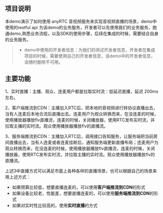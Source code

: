 ## 项目说明

本demo演示了如何使用 anyRTC  音视频服务来实现音视频直播的场景，demo中使用的restful api 为该demo的业务服务，开发者可以先使用我们的业务服务，跑通demo,熟悉业务流程，以及SDK的使用步骤，后续在集成的时候，需要结合自身的业务服务。

>  - demo中使用的开发者信息：为我们的测试开发者信息，开发者在集成项目的时候，需要使用自己的开发者信息，该demo中的开发者信息，会随时删除不可用。

## 主要功能

1、实时直播：主播、观众、连麦用户都是拉取实时流：低延迟直播，延迟 200ms 左右。

2、客户端推流到CDN：主播加入RTC后，把本地的音视频进行转协议直播出去，当有人连麦后本地合流后直播出去。连麦用户为观众转换而来，在没连麦的时候，使用播放器播放flv直播流，连麦的时候，关闭播放器，使用RTC发布实时流，并拉取主播的实时流。观众使用播放器播放flv的直播流。

3、服务端推流到CDN：主播加入RTC后，调用接口告知服务，让服务端把当前房间直播出去，当有人连麦或者连麦挂断后，通知服务端更新直播布局；连麦用户为观众转换而来，在没连麦的时候，使用播放器播放flv直播流，连麦的时候，关闭播放器，使用RTC发布实时流，并拉取主播的实时流。观众使用播放器播放flv的直播流。

上述3中直播方式可以满足市面上各种各样的直播场景，也可以根据自己的场景来用上述方式：

- 如果预算比较低，想要直播连麦的，可以使用**客户端推流到CDN**的形式
- 如果设备比较老，性能差，想要直播连麦的，可以使用**服务端推流到CDN**的形式
- 如果对实时性比较高的，使用**实时直播**的方式

